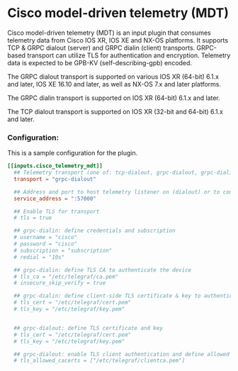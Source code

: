 # Cisco model-driven telemetry (MDT)

Cisco model-driven telemetry (MDT) is an input plugin that consumes
telemetry data from Cisco IOS XR, IOS XE and NX-OS platforms. It supports TCP & GRPC dialout (server) and GRPC dialin (client) transports.
GRPC-based transport can utilize TLS for authentication and encryption.
Telemetry data is expected to be GPB-KV (self-describing-gpb) encoded.

The GRPC dialout transport is supported on various IOS XR (64-bit) 6.1.x and later, IOS XE 16.10 and later, as well as NX-OS 7.x and later platforms.

The GRPC dialin transport is supported on IOS XR (64-bit) 6.1.x and later.

The TCP dialout transport is supported on IOS XR (32-bit and 64-bit) 6.1.x and later.


### Configuration:

This is a sample configuration for the plugin.

```toml
[[inputs.cisco_telemetry_mdt]]
  ## Telemetry transport (one of: tcp-dialout, grpc-dialout, grpc-dialin)
  transport = "grpc-dialout"

  ## Address and port to host telemetry listener on (dialout) or to connect to (dialin)
  service_address = ":57000"

  ## Enable TLS for transport
  # tls = true

  ## grpc-dialin: define credentials and subscription
  # username = "cisco"
  # password = "cisco"
  # subscription = "subscription"
  # redial = "10s"

  ## grpc-dialin: define TLS CA to authenticate the device
  # tls_ca = "/etc/telegraf/ca.pem"
  # insecure_skip_verify = true

  ## grpc-dialin: define client-side TLS certificate & key to authenticate to the device
  # tls_cert = "/etc/telegraf/cert.pem"
  # tls_key = "/etc/telegraf/key.pem"


  ## grpc-dialout: define TLS certificate and key
  # tls_cert = "/etc/telegraf/cert.pem"
  # tls_key = "/etc/telegraf/key.pem"

  ## grpc-dialout: enable TLS client authentication and define allowed CA certificates
  # tls_allowed_cacerts = ["/etc/telegraf/clientca.pem"]
```
